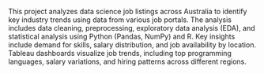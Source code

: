 This project analyzes data science job listings across Australia to identify key industry trends using data from various job portals. The analysis includes data cleaning, preprocessing, exploratory data analysis (EDA), and statistical analysis using Python (Pandas, NumPy) and R. Key insights include demand for skills, salary distribution, and job availability by location. Tableau dashboards visualize job trends, including top programming languages, salary variations, and hiring patterns across different regions.
